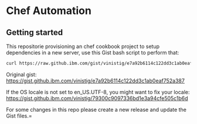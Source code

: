 # Chef Automation
## Getting started

This repositorie provisioning an chef cookbook project to setup dependencies in a new server, use this Gist bash script to perform that:

```sh
curl https://raw.github.ibm.com/gist/vinistig/e7a92b6114c122dd3c1ab0eaf752a387/raw/e7e4c0301912e3bbbb3c60f4324e6c5a59009bc1/bash_chef_breakingmachine.sh?token=AAAGK3Gs6Rz-qHOcxXED7JwwgiQb3ZnNks5Y921owA%3D%3D | bash
```
Original gist: https://gist.github.ibm.com/vinistig/e7a92b6114c122dd3c1ab0eaf752a387

If the OS locale is not set to en_US.UTF-8, you might want to fix your locale: https://gist.github.ibm.com/vinistig/79300c9097336bd1e3a94cfe505c1b6d

For some changes in this repo please create a new release and update the Gist files.=
